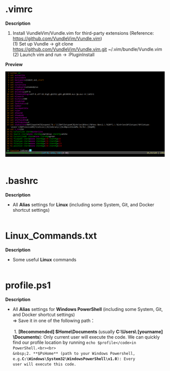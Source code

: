 # .vimrc

**Description**  
1. Install VundleVim/Vundle.vim for third-party extensions (Reference: https://github.com/VundleVim/Vundle.vim)  
  (1) Set up Vundle → git clone https://github.com/VundleVim/Vundle.vim.git ~/.vim/bundle/Vundle.vim  
  (2) Launch vim and run → :PluginInstall
  
**Preview**  

![image](https://github.com/KBLin1996/.vimrc/blob/master/preview.png)<br><br>

# .bashrc

**Description**
* All **Alias** settings for **Linux** (including some System, Git, and Docker shortcut settings)<br><br>

# Linux_Commands.txt

**Description**
* Some useful **Linux** commands<br><br>

# profile.ps1

**Description**

* All **Alias** settings for **Windows PowerShell** (including some System, Git, and Docker shortcut settings)<br>
=> Save it in one of the following path：<br><br>
&nbsp;1. **[Recommended] $Home\Documents** (usually **C:\Users\ [yourname] \Documents**): Only current user will execute the code. We can quickly find our profile location by running <code>echo $profile</code>in PowerShell.<br><br>
&nbsp;2. **$PsHome** (path to your Windows Powershell, e.g.**C:\Windows\System32\WindowsPowerShell\v1.0**): Every user will execute this code.
